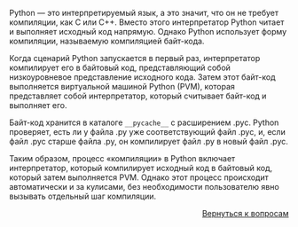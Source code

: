 Python — это интерпретируемый язык, а это значит, что он не требует компиляции, как C или C++. Вместо этого
интерпретатор Python читает и выполняет исходный код напрямую. Однако Python использует форму компиляции, называемую
компиляцией байт-кода.

Когда сценарий Python запускается в первый раз, интерпретатор компилирует его в байтовый код, представляющий собой
низкоуровневое представление исходного кода. Затем этот байт-код выполняется виртуальной машиной Python (PVM), которая
представляет собой интерпретатор, который считывает байт-код и выполняет его.

Байт-код хранится в каталоге `__pycache__` с расширением .pyc. Python проверяет, есть ли у файла .py уже соответствующий
файл .pyc, и, если файл .pyc старше файла .py, он компилирует файл .py в новый файл .pyc.

Таким образом, процесс «компиляции» в Python включает интерпретатор, который компилирует исходный код в байтовый код,
который затем выполняется PVM. Однако этот процесс происходит автоматически и за кулисами, без необходимости
пользователю явно вызывать отдельный шаг компиляции.

<div align="right">

[Вернуться к вопросам](../Вопросы.md)

</div>
